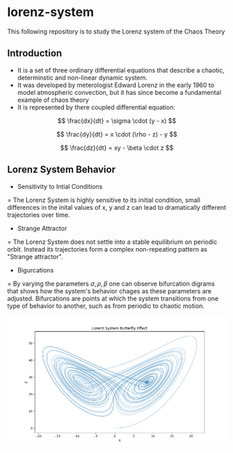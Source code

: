# lorenz-system
This following repository is to study the Lorenz system of the Chaos Theory

## Introduction
* It is a set of three ordinary differential equations that describe a chaotic, determinstic and non-linear dynamic system.
* It was developed by meterologist Edward Lorenz in the early 1960 to model atmospheric convection, but it has since become a fundamental example of chaos theory
* It is represented by there coupled differential equation: 

$$
\frac{dx}{dt} = \sigma \cdot (y - x)
$$

$$
\frac{dy}{dt} = x \cdot (\rho - z) - y
$$

$$
\frac{dz}{dt} = xy - \beta \cdot z
$$


## Lorenz System Behavior 

* Sensitivity to Intial Conditions

= The Lorenz System is highly sensitive to its initial condition, small differences in the inital values of x, y and z can lead to dramatically different trajectories over time.

* Strange Attractor

= The Lorenz System does not settle into a stable equilibrium on periodic orbit. Instead its trajectories form a complex non-repeating pattern as "Strange attractor". 

* Bigurcations

= By varying the parameters $\sigma, \rho, \beta$ one can observe bifurcation digrams that shows how the system's behavior chages as these parameters are adjusted. Bifurcations are points at which the system transitions from one type of behavior to another, such as from periodic to chaotic motion.

![Buttery Fly Effect by Lorenz System](Butterfly.png)